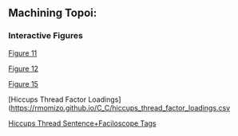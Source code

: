## Machining Topoi:
### Interactive Figures
[Figure 11](https://rmomizo.github.io/C_C/fig11.html) 

[Figure 12](https://rmomizo.github.io/C_C/fig12.html) 

[Figure 15](https://rmomizo.github.io/C_C/figure15.htm) 

[Hiccups Thread Factor Loadings](https://rmomizo.github.io/C_C/hiccups_thread_factor_loadings.csv

[Hiccups Thread Sentence+Faciloscope Tags](https://rmomizo.github.io/C_C/hiccups_thread_sentences_fscope_tags.csv)

